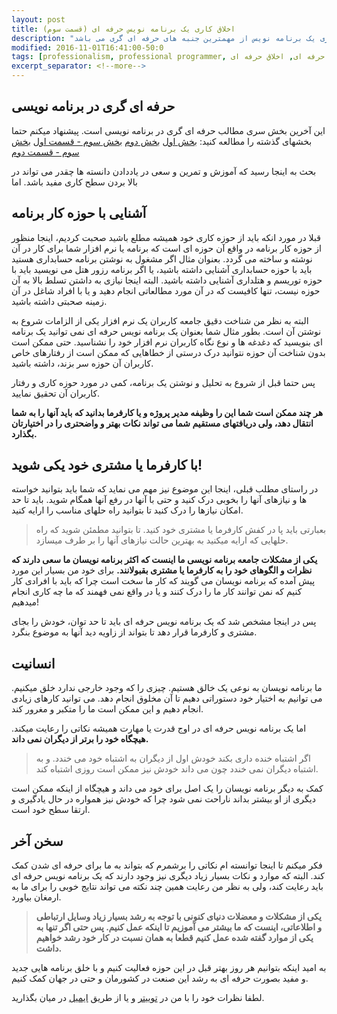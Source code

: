 ```yaml
---
layout: post
title: اخلاق کاری یک برنامه نویس حرفه ای (قسمت سوم)
description: "اخلاق کاری یک برنامه نویس از مهمترین جنبه های حرفه ای گری می باشد."
modified: 2016-11-01T16:41:00-50:0
tags: [professionalism, professional programmer, برنامه نویس حرفه ای, اخلاق حرفه ای]
excerpt_separator: <!--more-->
---
```




## حرفه ای گری در برنامه نویسی
این آخرین بخش سری مطالب حرفه ای گری در برنامه نویسی است. پیشنهاد میکنم حتما بخشهای گذشته را مطالعه کنید:
[بخش اول](/professionalism-in-programming-1/)
[بخش دوم](/professionalism-in-programming2/)
[بخش سوم - قسمت اول](/professionalism-in-programming-3/)
[بخش سوم - قسمت دوم](/professionalism-in-programming-۴/)

بحث به اینجا رسید که آموزش و تمرین و سعی در یاددادن دانسته ها چقدر می تواند در بالا بردن سطح کاری مفید باشد. اما 


## آشنایی با حوزه کار برنامه
قبلا در مورد انکه باید از حوزه کاری خود همیشه مطلع باشید صحبت کردیم، اینجا منظور از حوزه کار برنامه در واقع آن حوزه ای است که برنامه یا نرم افزار شما برای کار در آن نوشته و ساخته می گردد. بعنوان مثال اگر مشغول به نوشتن برنامه حسابداری هستید باید با حوزه حسابداری آشنایی داشته باشید، یا اگر برنامه رزور هتل می نویسید باید با حوزه توریسم و هتلداری آشنایی داشته باشید. البته اینجا نیازی به داشتن تسلط بالا به آن حوزه نیست، تنها کافیست که در آن مورد مطالعاتی انجام دهید و یا با افراد شاغل در آن زمینه صحبتی داشته باشید.

البته به نظر من شناخت دقیق جامعه کاربران یک نرم افزار یکی از الزامات شروع به نوشتن آن است. بطور مثال شما بعنوان یک برنامه نویس حرفه ای نمی توانید یک برنامه ای بنویسید که دغدغه ها و نوع نگاه کاربران نرم افزار خود را نشناسید. حتی ممکن است بدون شناخت آن حوزه نتوانید درک درستی از خطاهایی که ممکن است از رفتارهای خاص کاربران آن حوزه سر بزند، داشته باشید.

پس حتما قبل از شروع به تحلیل و نوشتن یک برنامه، کمی در مورد حوزه کاری و رفتار کاربران آن تحقیق نمایید.

**هر چند ممکن است شما این را وظیفه مدیر پروژه و یا کارفرما بدانید که باید آنها را به شما انتقال دهد، ولی دریافتهای مستقیم شما می تواند نکات بهتر و واضحتری را در اختیارتان بگذارد.**

## با کارفرما یا مشتری خود یکی شوید!
در راستای مطلب قبلی، اینجا این موضوع نیز مهم می نماید که شما باید بتوانید خواسته ها و نیازهای آنها را بخوبی درک کنید و حتی با آنها در رفع آنها همگام شوید. باید تا حد امکان نیازها را درک کنید تا بتوانید راه حلهای مناسب را ارایه کنید.

> بعبارتی باید پا در کفش کارفرما یا مشتری خود کنید. تا بتوانید مطمئن شوید که راه حلهایی که ارایه میکنید به بهترین حالت نیازهای آنها را بر طرف میسازد.

**یکی از مشکلات جامعه برنامه نویسی ما اینست که اکثر برنامه نویسان ما سعی دارند که نظرات و الگوهای خود را به کارفرما یا مشتری بقبولانند.** برای خود من بسیار این مورد پیش آمده که برنامه نویسان می گویند که کار ما سخت است چرا که باید با افرادی کار کنیم که نمن توانند کار ما را درک کنند و یا در واقع نمی فهمند که ما چه کاری انجام میدهیم!

پس در اینجا مشخص شد که یک برنامه نویس حرفه ای باید تا حد توان، خودش را بجای مشتری و کارفرما قرار دهد تا بتواند از زاویه دید آنها به موضوع بنگرد.

## انسانیت
ما برنامه نویسان به نوعی یک خالق هستیم. چیزی را که وجود خارجی ندارد خلق میکنیم. می توانیم به اختیار خود دستوراتی دهیم تا آن مخلوق انجام دهد. می توانید کارهای زیادی انجام دهیم و این ممکن است ما را متکبر و مغرور کند.

اما یک برنامه نویس حرفه ای در اوج قدرت یا مهارت همیشه نکاتی را رعایت میکند. **هیچگاه خود را برتر از دیگران نمی داند.**

> اگر اشتباه خنده داری بکند خودش اول از دیگران به اشتباه خود می خندد. و به اشتباه دیگران نمی خندد چون می داند خودش نیز ممکن است روزی اشتباه کند.

کمک به دیگر برنامه نویسان را یک اصل برای خود می داند و هیچگاه از اینکه ممکن است دیگری از او بیشتر بداند ناراحت نمی شود چرا که خودش نیز همواره در حال یادگیری و ارتقا سطح خود است.



## سخن آخر
فکر میکنم تا اینجا توانسته ام نکاتی را برشمرم که بتواند به ما برای حرفه ای شدن کمک کند. البته که موارد و نکات بسیار زیاد دیگری نیز وجود دارند که یک برنامه نویس حرفه ای باید رعایت کند، ولی به نظر من رعایت همین چند نکته می تواند نتایج خوبی را برای ما به ارمغان بیاورد.

> **یکی از مشکلات و معضلات دنیای کنونی با توجه به رشد بسیار زیاد وسایل ارتباطی و اطلاعاتی، اینست که ما بیشتر می آموزیم تا اینکه عمل کنیم. پس حتی اگر تنها به یکی از موارد گفته شده عمل کنیم قطعا به همان نسبت در کار خود رشد خواهیم داشت.**


به امید اینکه بتوانیم هر روز بهتر قبل در این حوزه فعالیت کنیم و با خلق برنامه هایی جدید و مفید بصورت حرفه ای به رشد این صنعت در کشورمان و حتی در جهان کمک کنیم.

لطفا نظرات خود را با من در [توییتر](https://twitter.com/SAlavizadeh) و یا از طریق [ایمیل](sadegh.alavizadeh@gmail.com) در میان بگذارید.

